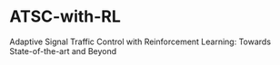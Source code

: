 # ATSC-with-RL
Adaptive Signal Traffic Control with Reinforcement Learning: Towards State-of-the-art and Beyond
